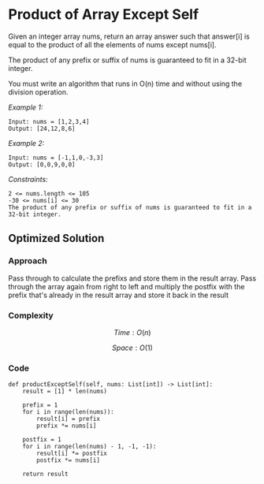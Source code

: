 # Product of Array Except Self
Given an integer array nums, return an array answer such that answer[i] is equal to the product of all the elements of nums except nums[i].

The product of any prefix or suffix of nums is guaranteed to fit in a 32-bit integer.

You must write an algorithm that runs in O(n) time and without using the division operation.

*Example 1:*

```
Input: nums = [1,2,3,4]
Output: [24,12,8,6]
```

*Example 2:*

```
Input: nums = [-1,1,0,-3,3]
Output: [0,0,9,0,0]
```

*Constraints:*

```
2 <= nums.length <= 105
-30 <= nums[i] <= 30
The product of any prefix or suffix of nums is guaranteed to fit in a 32-bit integer.
```

## Optimized Solution

### Approach
Pass through to calculate the prefixs and store them in the result array. Pass through the array again from right to left and multiply the postfix with the prefix that's already in the result array and store it back in the result

### Complexity
$$Time: O(n)$$

$$Space: O(1)$$

### Code
```
def productExceptSelf(self, nums: List[int]) -> List[int]:
    result = [1] * len(nums)

    prefix = 1
    for i in range(len(nums)):
        result[i] = prefix
        prefix *= nums[i]

    postfix = 1
    for i in range(len(nums) - 1, -1, -1):
        result[i] *= postfix
        postfix *= nums[i]

    return result
```